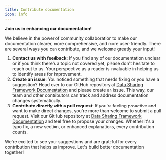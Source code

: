```yaml
---
title: Contribute documentation
icon: info
---
```


**Join us in enhancing our documentation!**

We believe in the power of community collaboration to make our documentation clearer, more comprehensive, and more user-friendly. There are several ways you can contribute, and we welcome greatly your input!


1. **Contact us with feedback**: If you find any of our documentation unclear or if you think there's a topic not covered yet, please don't hesitate to reach out to us. Your perspective as a reader is invaluable in helping us to identify areas for improvement.
2. **Create an issue**: You noticed something that needs fixing or you have a suggestion? Head over to our GitHub repository at [Data Sharing Framework Documentation](https://github.com/datasharingframework/datasharingframework.github.io/issues) and please create an issue. This way, our team and other contributors can track and address documentation changes systematically.
3. **Contribute directly with a pull request**: If you're feeling proactive and want to make direct changes, you're more than welcome to submit a pull request. Visit our GitHub repository at [Data Sharing Framework Documentation](https://github.com/datasharingframework/datasharingframework.github.io) and feel free to propose your changes. Whether it's a typo fix, a new section, or enhanced explanations, every contribution counts.

We're excited to see your suggestions and are grateful for every contribution that helps us improve. Let's build better documentation together!